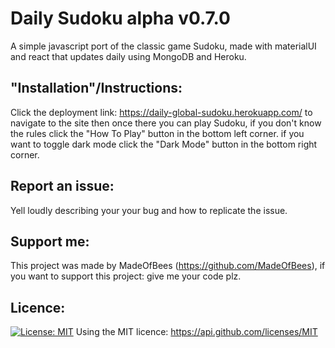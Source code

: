 # Daily Sudoku alpha v0.7.0

A simple javascript port of the classic game Sudoku, made with materialUI and react that updates daily using MongoDB and Heroku.

## "Installation"/Instructions:

Click the deployment link: https://daily-global-sudoku.herokuapp.com/ to navigate to the site then once there you can play Sudoku, if you don't know the rules click the "How To Play" button in the bottom left corner. if you want to toggle dark mode click the "Dark Mode" button in the bottom right corner.

## Report an issue:

Yell loudly describing your your bug and how to replicate the issue.

## Support me:

This project was made by MadeOfBees (https://github.com/MadeOfBees), if you want to support this project: give me your code plz.

## Licence:
[![License: MIT](https://img.shields.io/badge/License-MIT-yellow.svg)](https://opensource.org/licenses/MIT)
Using the MIT licence: https://api.github.com/licenses/MIT
